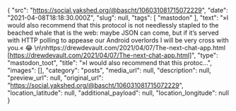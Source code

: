{
  "src": "https://social.yakshed.org/@bascht/106031081715072229",
  "date": "2021-04-08T18:18:30.000Z",
  "slug": null,
  "tags": [
    "mastodon"
  ],
  "text": "»I would also recommend that this protocol is not needlessly stapled to the beached whale that is the web: maybe JSON can come, but if it’s served with HTTP polling to appease our Android overlords I will be very cross with you.« 😂 \n\nhttps://drewdevault.com/2021/04/07/The-next-chat-app.html [https://drewdevault.com/2021/04/07/The-next-chat-app.html]",
  "type": "mastodon_toot",
  "title": "»I would also recommend that this protoc…",
  "images": [],
  "category": "posts",
  "media_url": null,
  "description": null,
  "preview_url": null,
  "original_url": "https://social.yakshed.org/@bascht/106031081715072229",
  "location_latitude": null,
  "additional_payload": null,
  "location_longitude": null
}